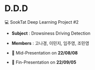 # D.D.D
💻 SookTat Deep Learning Project #2

* **Subject** : Drowsiness Driving Detection
* **Members** : 고나경, 이민지, 임주영, 조민영

* 📌 Mid-Presentation on **22/08/08**
* 📌 Fin-Presentation on **22/09/05**
